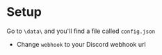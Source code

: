 # Setup

Go to `\data\` and you'll find a file called `config.json`

* Change `webhook` to your Discord webhook url
